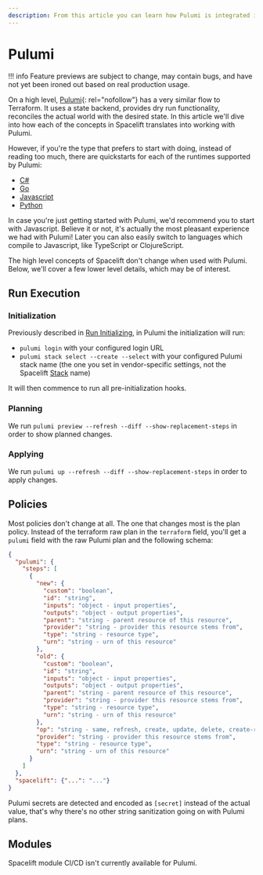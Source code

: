 ```yaml
---
description: From this article you can learn how Pulumi is integrated into Spacelift
---
```


# Pulumi

!!! info
    Feature previews are subject to change, may contain bugs, and have not yet been ironed out based on real production usage.

On a high level, [Pulumi](https://github.com/pulumi/pulumi){: rel="nofollow"} has a very similar flow to Terraform. It uses a state backend, provides dry run functionality, reconciles the actual world with the desired state. In this article we'll dive into how each of the concepts in Spacelift translates into working with Pulumi.

However, if you're the type that prefers to start with doing, instead of reading too much, there are quickstarts for each of the runtimes supported by Pulumi:

- [C#](getting-started/c-sharp.md)
- [Go](getting-started/golang.md)
- [Javascript](getting-started/javascript.md)
- [Python](getting-started/python.md)

In case you're just getting started with Pulumi, we'd recommend you to start with Javascript. Believe it or not, it's actually the most pleasant experience we had with Pulumi! Later you can also easily switch to languages which compile to Javascript, like TypeScript or ClojureScript.

The high level concepts of Spacelift don't change when used with Pulumi. Below, we'll cover a few lower level details, which may be of interest.

## Run Execution

### Initialization

Previously described in [Run Initializing](../../concepts/run/README.md#initializing), in Pulumi the initialization will run:

- `pulumi login` with your configured login URL
- `pulumi stack select --create --select` with your configured Pulumi stack name (the one you set in vendor-specific settings, not the Spacelift [Stack](../../concepts/stack/README.md) name)

It will then commence to run all pre-initialization hooks.

### Planning

We run `pulumi preview --refresh --diff --show-replacement-steps` in order to show planned changes.

### Applying

We run `pulumi up --refresh --diff --show-replacement-steps` in order to apply changes.

## Policies

Most policies don't change at all. The one that changes most is the plan policy. Instead of the terraform raw plan in the `terraform` field, you'll get a `pulumi` field with the raw Pulumi plan and the following schema:

```json
{
  "pulumi": {
    "steps": [
      {
        "new": {
          "custom": "boolean",
          "id": "string",
          "inputs": "object - input properties",
          "outputs": "object - output properties",
          "parent": "string - parent resource of this resource",
          "provider": "string - provider this resource stems from",
          "type": "string - resource type",
          "urn": "string - urn of this resource"
        },
        "old": {
          "custom": "boolean",
          "id": "string",
          "inputs": "object - input properties",
          "outputs": "object - output properties",
          "parent": "string - parent resource of this resource",
          "provider": "string - provider this resource stems from",
          "type": "string - resource type",
          "urn": "string - urn of this resource"
        },
        "op": "string - same, refresh, create, update, delete, create-replacement or delete-replaced",
        "provider": "string - provider this resource stems from",
        "type": "string - resource type",
        "urn": "string - urn of this resource"
      }
    ]
  },
  "spacelift": {"...": "..."}
}
```

Pulumi secrets are detected and encoded as `[secret]` instead of the actual value, that's why there's no other string sanitization going on with Pulumi plans.

## Modules

Spacelift module CI/CD isn't currently available for Pulumi.
